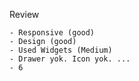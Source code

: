 Review

    - Responsive (good)
    - Design (good)
    - Used Widgets (Medium)
    - Drawer yok. Icon yok. ...
    - 6